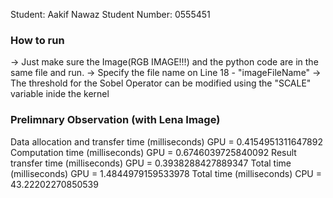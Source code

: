 Student: Aakif Nawaz
Student Number: 0555451

### How to run ####

-> Just make sure the Image(RGB IMAGE!!!) and the python code are in the same file and run.
-> Specify the file name on Line 18 - "imageFileName"
-> The threshold for the Sobel Operator can be modified using the "SCALE" variable inide the kernel 


### Prelimnary Observation (with Lena Image) ###

Data allocation and transfer time (milliseconds) GPU =  0.4154951311647892
Computation time (milliseconds) GPU =  0.6746039725840092
Result transfer time (milliseconds) GPU =  0.3938288427889347
Total time (milliseconds) GPU =  1.4844979159533978
Total time (milliseconds) CPU =  43.22202270850539
